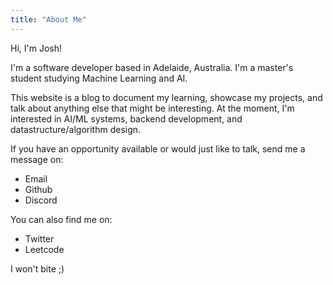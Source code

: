 ```yaml
---
title: "About Me"
---
```

Hi, I'm Josh!

I'm a software developer based in Adelaide, Australia. I'm a master's student studying Machine Learning and AI.

This website is a blog to document my learning, showcase my projects, and talk about anything else that might be interesting. At the moment, I'm interested in AI/ML systems, backend development, and datastructure/algorithm design.

If you have an opportunity available or would just like to talk, send me a message on:
- Email
- Github
- Discord

You can also find me on:
- Twitter
- Leetcode

I won't bite ;)

